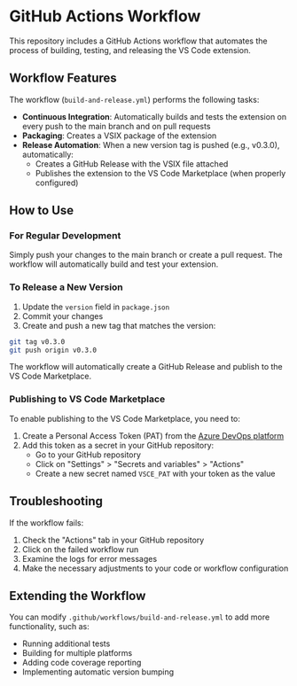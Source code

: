 # GitHub Actions Workflow

This repository includes a GitHub Actions workflow that automates the process of building, testing, and releasing the VS Code extension.

## Workflow Features

The workflow (`build-and-release.yml`) performs the following tasks:

- **Continuous Integration**: Automatically builds and tests the extension on every push to the main branch and on pull requests
- **Packaging**: Creates a VSIX package of the extension
- **Release Automation**: When a new version tag is pushed (e.g., v0.3.0), automatically:
  - Creates a GitHub Release with the VSIX file attached
  - Publishes the extension to the VS Code Marketplace (when properly configured)

## How to Use

### For Regular Development

Simply push your changes to the main branch or create a pull request. The workflow will automatically build and test your extension.

### To Release a New Version

1. Update the `version` field in `package.json`
2. Commit your changes
3. Create and push a new tag that matches the version:

```bash
git tag v0.3.0
git push origin v0.3.0
```

The workflow will automatically create a GitHub Release and publish to the VS Code Marketplace.

### Publishing to VS Code Marketplace

To enable publishing to the VS Code Marketplace, you need to:

1. Create a Personal Access Token (PAT) from the [Azure DevOps platform](https://dev.azure.com/)
2. Add this token as a secret in your GitHub repository:
   - Go to your GitHub repository
   - Click on "Settings" > "Secrets and variables" > "Actions"
   - Create a new secret named `VSCE_PAT` with your token as the value

## Troubleshooting

If the workflow fails:

1. Check the "Actions" tab in your GitHub repository
2. Click on the failed workflow run
3. Examine the logs for error messages
4. Make the necessary adjustments to your code or workflow configuration

## Extending the Workflow

You can modify `.github/workflows/build-and-release.yml` to add more functionality, such as:

- Running additional tests
- Building for multiple platforms
- Adding code coverage reporting
- Implementing automatic version bumping